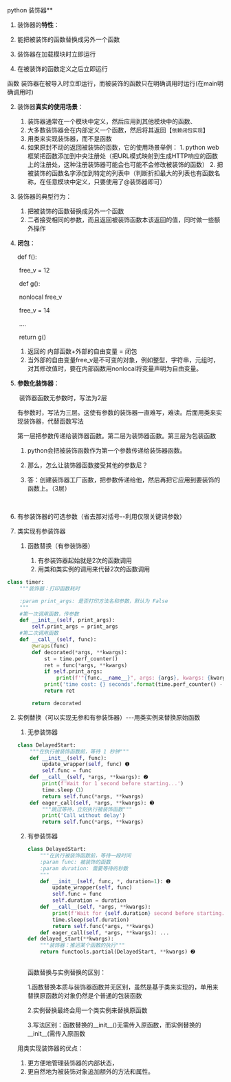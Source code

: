 

python 装饰器**



1. 装饰器的**特性**：


1. 能把被装饰的函数替换成另外一个函数
2. 装饰器在加载模块时立即运行
3. 在被装饰的函数定义之后立即运行

函数 装饰器在被导入时立即运行，而被装饰的函数只在明确调用时运行(在main明确调用时)

2. 装饰器**真实的使用场景**：

      1. 装饰器通常在一个模块中定义，然后应用到其他模块中的函数、
      2.  大多数装饰器会在内部定义一个函数，然后将其返回【`依赖闭包实现`】
      3.  用类来实现装饰器，而不是函数
   4.  如果原封不动的返回被装饰的函数，它的使用场景举例：
            1. python web框架把函数添加到中央注册处（把URL模式映射到生成HTTP响应的函数上的注册处，这种注册装饰器可能会也可能不会修改被装饰的函数）
            2. 把被装饰的函数名字添加到特定的列表中（判断折扣最大的列表也有函数名称，在任意模块中定义，只要使用了@装饰器即可）

3.  装饰器的典型行为：

    1.  把被装饰的函数替换成另外一个函数
    2.  二者接受相同的参数，而且返回被装饰函数本该返回的值，同时做一些额外操作

4. **闭包**：

   def  f():

   ​	free_v = 12

   ​	def g():

   ​		nonlocal free_v

   ​		free_v = 14

   ​		....

   ​	return g()

   1. 返回的 内部函数+外部的自由变量 =  闭包
   2. 当外部的自由变量free_v是不可变的对象，例如整型，字符串，元组时，对其修改值时，要在内部函数用nonlocal将变量声明为自由变量。

5.  **参数化装饰器**：

    ​	装饰器函数无参数时，写法为2层

    ​	有参数时，写法为三层。这使有参数的装饰器一直难写，难读。后面用类来实现装饰器，代替函数写法

    ​				第一层把参数传递给装饰器函数。第二层为装饰器函数。第三层为包装函数

    1.  python会把被装饰函数作为第一个参数传递给装饰器函数。

    2.  那么，怎么让装饰器函数接受其他的参数尼？

    3.  答：创建装饰器工厂函数，把参数传递给他，然后再把它应用到要装饰的函数上。（3层）

        ​

6.  有参装饰器的可选参数（省去那对括号--利用仅限关键词参数）



7. 类实现有参装饰器

   1. 函数替换（有参装饰器）

      1. 有参装饰器起始就是2次的函数调用
      2. 用类和类实例的调用来代替2次的函数调用


~~~  py
class timer:
    """装饰器：打印函数耗时

    :param print_args: 是否打印方法名和参数，默认为 False
    """
	#第一次调用函数，传参数
    def __init__(self, print_args):
        self.print_args = print_args
	#第二次调用函数
    def __call__(self, func):
        @wraps(func)
        def decorated(*args, **kwargs):
            st = time.perf_counter()
            ret = func(*args, **kwargs)
            if self.print_args:
                print(f'"{func.__name__}", args: {args}, kwargs: {kwargs}')
            print('time cost: {} seconds'.format(time.perf_counter() - st))
            return ret

        return decorated
~~~

2. 实例替换（可以实现无参和有参装饰器）---用类实例来替换原始函数

   1. 无参装饰器

   ~~~   py
   class DelayedStart:
       """在执行被装饰函数前，等待 1 秒钟"""
       def __init__(self, func):
           update_wrapper(self, func) ➊
           self.func = func
       def __call__(self, *args, **kwargs): ➋
           print(f'Wait for 1 second before starting...')
           time.sleep（1）
           return self.func(*args, **kwargs)
       def eager_call(self, *args, **kwargs): ➌
           """跳过等待，立刻执行被装饰函数"""
           print('Call without delay')
           return self.func(*args, **kwargs)
   ~~~

   2. 有参装饰器

      ~~~ py
      class DelayedStart:
          """在执行被装饰函数前，等待一段时间
          :param func: 被装饰的函数
          :param duration: 需要等待的秒数
          """
          def __init__(self, func, *, duration=1): ➊
              update_wrapper(self, func)
              self.func = func
              self.duration = duration
          def __call__(self, *args, **kwargs):
              print(f'Wait for {self.duration} second before starting...')
              time.sleep(self.duration)
              return self.func(*args, **kwargs)
          def eager_call(self, *args, **kwargs): ...
      def delayed_start(**kwargs):
          """装饰器：推迟某个函数的执行"""
          return functools.partial(DelayedStart, **kwargs) ➋
          
      ~~~

      函数替换与实例替换的区别：

      1.函数替换本质与装饰器函数并无区别，虽然是基于类来实现的，单用来替换原函数的对象仍然是个普通的包装函数

      2.实例替换最终会用一个类实例来替换原函数

      3.写法区别：函数替换的__init__()无需传入原函数，而实例替换的__init__(需传入原函数

   用类实现装饰器的优点：

   1. 更方便地管理装饰器的内部状态，
   2. 更自然地为被装饰对象追加额外的方法和属性。

   ​
